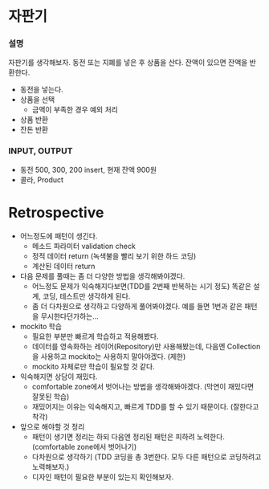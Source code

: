 # 자판기

### 설명
자판기를 생각해보자. 동전 또는 지폐를 넣은 후 상품을 산다. 잔액이 있으면 잔액을 반환한다.
* 동전을 넣는다.
* 상품을 선택
    * 금액이 부족한 경우 예외 처리
* 상품 반환
* 잔돈 반환

### INPUT, OUTPUT
* 동전 500, 300, 200 insert, 현재 잔액 900원
* 콜라, Product
        
# Retrospective
* 어느정도에 패턴이 생긴다.
    * 메소드 파라미터 validation check
    * 정적 데이터 return (녹색불을 빨리 보기 위한 하드 코딩)
    * 계산된 데이터 return
* 다음 문제를 풀때는 좀 더 다양한 방법을 생각해봐야겠다.
    * 어느정도 문제가 익숙해지다보면(TDD를 2번째 반복하는 시기 정도) 똑같은 설계, 코딩, 테스트만 생각하게 된다.
    * 좀 더 다차원으로 생각하고 다양하게 풀어봐야겠다. 예를 들면 1번과 같은 패턴을 무시한다던가하는...
* mockito 학습
    * 필요한 부분만 빠르게 학습하고 적용해봤다.
    * 데이터를 영속화하는 레이어(Repository)만 사용해봤는데, 다음엔 Collection을 사용하고 mockito는 사용하지 말아야겠다. (제한)
    * mockito 자체로만 학습이 필요할 것 같다.
* 익숙해지면 상담이 재밌다.
    * comfortable zone에서 벗어나는 방법을 생각해봐야겠다. (막연이 재밌다면 잘못된 학습)
    * 재밌어지는 이유는 익숙해지고, 빠르게 TDD를 할 수 있기 때문이다. (잘한다고 착각)
* 앞으로 해야할 것 정리
    * 패턴이 생기면 정리는 하되 다음엔 정리된 패턴은 피하려 노력한다. (comfortable zone에서 벗어나기)
    * 다차원으로 생각하기 (TDD 코딩을 총 3번한다. 모두 다른 패턴으로 코딩하려고 노력해보자.)
    * 디자인 패턴이 필요한 부분이 있는지 확인해보자.
    